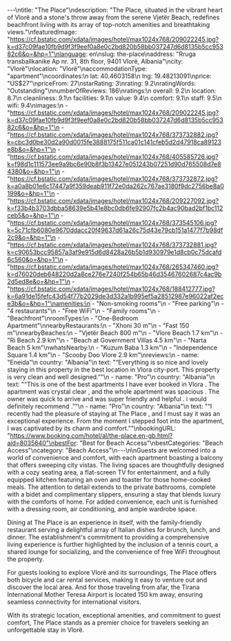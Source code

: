 ---\ntitle: "The Place"\ndescription: "The Place, situated in the vibrant heart of Vlorë and a stone's throw away from the serene Vjetër Beach, redefines beachfront living with its array of top-notch amenities and breathtaking views."\nfeaturedImage: "https://cf.bstatic.com/xdata/images/hotel/max1024x768/209022245.jpg?k=d37c09fae10fb9d9f3f9eef0a8e0c2bd820b58bb037247d6d8135b5cc95382c6&o=&hp=1"\nlanguage: en\nslug: the-place\naddress: "Rruga transballkanike Ap nr. 31, 8th floor, 9401 Vlorë, Albania"\ncity: "Vlorë"\nlocation: "Vlorë"\naccommodationType: "apartment"\ncoordinates:\n  lat: 40.4603158\n  lng: 19.48213091\nprice: "US$27"\npriceFrom: 27\nstarRating: 3\nrating: 9.2\nratingWords: "Outstanding"\nnumberOfReviews: 186\nratings:\n  overall: 9.2\n  location: 8.7\n  cleanliness: 9.1\n  facilities: 9.1\n  value: 9.4\n  comfort: 9.1\n  staff: 9.5\n  wifi: 9.4\nimages:\n  - "https://cf.bstatic.com/xdata/images/hotel/max1024x768/209022245.jpg?k=d37c09fae10fb9d9f3f9eef0a8e0c2bd820b58bb037247d6d8135b5cc95382c6&o=&hp=1"\n  - "https://cf.bstatic.com/xdata/images/hotel/max1024x768/373732882.jpg?k=cbc3d0be30d2a90d0015fe3888175f511ca01c141cfeb5d2d47918ca89123e8b&o=&hp=1"\n  - "https://cf.bstatic.com/xdata/images/hotel/max1024x768/405585726.jpg?k=f98d1c111573ee9a9bc6e90b8f3b13427e051243b07251d90d765508d7e84380&o=&hp=1"\n  - "https://cf.bstatic.com/xdata/images/hotel/max1024x768/373732872.jpg?k=a0a8b01e6c17447a9f359deab911f72e0da262c767ae3180f9dc2756be8a0199&o=&hp=1"\n  - "https://cf.bstatic.com/xdata/images/hotel/max1024x768/209227092.jpg?k=f33b4b3703dbba58639e5b41e8bc0db6fe92907fc2b4ac90bad2bf1bc112ceb5&o=&hp=1"\n  - "https://cf.bstatic.com/xdata/images/hotel/max1024x768/373545106.jpg?k=5c71cfb6080e9670ddacc20f49637d61a26c75d43e79cb151a1477f7b98df2c9&o=&hp=1"\n  - "https://cf.bstatic.com/xdata/images/hotel/max1024x768/373732881.jpg?k=c90653bcc95857a3af9e915d6d8428a26b5b1d930979e1d8cb0c75dcafd6c560&o=&hp=1"\n  - "https://cf.bstatic.com/xdata/images/hotel/max1024x768/265347460.jpg?k=d76020deb648220d2a8ce276e7240f254b65b46d35467602687c4ac9b2d5ed8e&o=&hp=1"\n  - "https://cf.bstatic.com/xdata/images/hotel/max1024x768/188412777.jpg?k=6a91de15fefc43d54f77b2029de3d332a1b995ef5a28512987e96022af2ece3b&o=&hp=1"\namenities:\n  - "Non-smoking rooms"\n  - "Free parking"\n  - "4 restaurants"\n  - "Free WiFi"\n  - "Family rooms"\n  - "Beachfront"\nroomTypes:\n  - "One-Bedroom Apartment"\nnearbyRestaurants:\n  - "Xhoni 30 m"\n  - "Fast 150 m"\nnearbyBeaches:\n  - "Vjetër Beach 800 m"\n  - "Vlore Beach 1.7 km"\n  - "Ri Beach 2.9 km"\n  - "Beach at Government Villas 4.5 km"\n  - "Narta Beach 5 km"\nwhatsNearby:\n  - "Kuzum Baba 1.3 km"\n  - "Independence Square 1.4 km"\n  - "Scooby Doo Vlore 2.9 km"\nreviews:\n  - name: "Eneida"\n    country: "Albania"\n    text: "“Everything is so nice and lovely staying in this property in the best location in Vlora city-port. This property is very clean and well designed.”"\n  - name: "Pro"\n    country: "Albania"\n    text: "“This is one of the best apartments I have ever booked in Vlora . The apartment was crystal clear , and the whole apartment was spacious . The owner was quick to arrive and was super friendly and helpful . i would definitely recommend .”"\n  - name: "Pro"\n    country: "Albania"\n    text: "“I recently had the pleasure of staying at The Place
, and I must say it was an exceptional experience. From the moment I stepped foot into the apartment, I was captivated by its charm and comfort.”"\nbookingURL: "https://www.booking.com/hotel/al/the-place.en-gb.html?aid=8035640"\nbestFor: "Best for Beach Access"\nbestCategories: "Beach Access"\ncategory: "Beach Access"\n---\n\nGuests are welcomed into a world of convenience and comfort, with each apartment boasting a balcony that offers sweeping city vistas. The living spaces are thoughtfully designed with a cozy seating area, a flat-screen TV for entertainment, and a fully equipped kitchen featuring an oven and toaster for those home-cooked meals. The attention to detail extends to the private bathrooms, complete with a bidet and complimentary slippers, ensuring a stay that blends luxury with the comforts of home. For added convenience, each unit is furnished with a dressing room, air conditioning, and ample wardrobe space.

Dining at The Place is an experience in itself, with the family-friendly restaurant serving a delightful array of Italian dishes for brunch, lunch, and dinner. The establishment's commitment to providing a comprehensive living experience is further highlighted by the inclusion of a tennis court, a shared lounge for socializing, and the convenience of free WiFi throughout the property.

For guests looking to explore Vlorë and its surroundings, The Place offers both bicycle and car rental services, making it easy to venture out and discover the local area. And for those traveling from afar, the Tirana International Mother Teresa Airport is located 150 km away, ensuring seamless connectivity for international visitors.

With its strategic location, exceptional amenities, and commitment to guest comfort, The Place stands as a premier choice for travelers seeking an unforgettable stay in Vlorë.